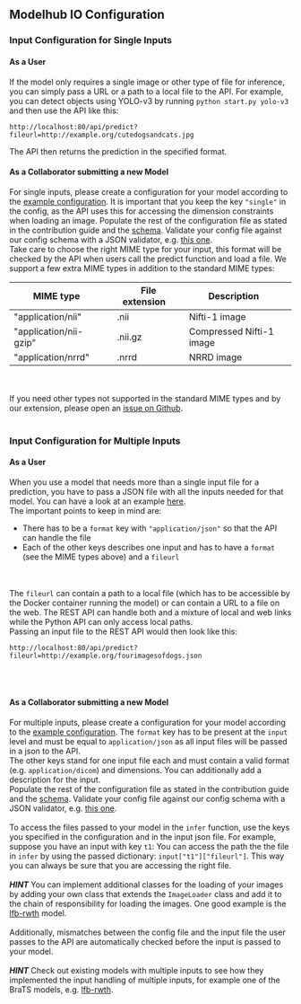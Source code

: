 ## Modelhub IO Configuration

### Input Configuration for Single Inputs

#### As a User
If the model only requires a single image or other type of file for inference, you can simply pass a URL or a path to a local file to the API. For example, you can detect objects using YOLO-v3 by running `python start.py yolo-v3` and then use the API like this:
```
http://localhost:80/api/predict?fileurl=http://example.org/cutedogsandcats.jpg
```
The API then returns the prediction in the specified format.

#### As a Collaborator submitting a new Model
For single inputs, please create a configuration for your model according to the [example configuration](https://github.com/modelhub-ai/modelhub/blob/master/example_config_single_input.json). It is important that you keep the key `"single"` in the config, as the API uses this for accessing the dimension constraints when loading an image. Populate the rest of the configuration file as stated in the contribution guide and the [schema](https://github.com/modelhub-ai/modelhub/blob/master/config_schema.json). Validate your config file against our config schema with a JSON validator, e.g. [this one](https://www.jsonschemavalidator.net).<br/>
Take care to choose the right MIME type for your input, this format will be checked by the API when users call the predict function and load a file. We support a few extra MIME types in addition to the standard MIME types:
<table>
<thead>
  <tr>
  <th> MIME type&emsp;
  <th> File extension&emsp;
  <th> Description&emsp;
</thead>
<tr>
  <td> "application/nii"&emsp;
  <td> .nii&emsp;
  <td> Nifti-1 image&emsp;
<tr>
  <td> "application/nii-gzip"&emsp;
  <td> .nii.gz&emsp;
  <td> Compressed Nifti-1 image&emsp;
<tr>
  <td> "application/nrrd"&emsp;
  <td> .nrrd&emsp;
  <td> NRRD image&emsp;
</table>


<br/><br/>
If you need other types not supported in the standard MIME types and by our extension, please open an [issue on Github](https://github.com/modelhub-ai/modelhub/issues).
<br/><br/>

### Input Configuration for Multiple Inputs

#### As a User
When you use a model that needs more than a single input file for a prediction, you have to pass a JSON file with all the inputs needed for that model. You can have a look at an example [here](https://github.com/modelhub-ai/modelhub/blob/master/example_input_file_multiple_inputs.json). <br/>
The important points to keep in mind are:
- There has to be a `format` key with `"application/json"` so that the API can handle the file
- Each of the other keys describes one input and has to have a `format` (see the MIME types above) and a `fileurl`

<br/><br/>
The `fileurl` can contain a path to a local file (which has to be accessible by the Docker container running the model) or can contain a URL to a file on the web. The REST API can handle both and a mixture of local and web links while the Python API can only access local paths. <br/>
Passing an input file to the REST API would then look like this:
```
http://localhost:80/api/predict?fileurl=http://example.org/fourimagesofdogs.json
```
<br/><br/>
#### As a Collaborator submitting a new Model
For multiple inputs, please create a configuration for your model according to the [example configuration](https://github.com/modelhub-ai/modelhub/blob/master/example_config_multiple_inputs.json). The `format` key has to be present at the `input` level and must be equal to `application/json` as all input files will be passed in a json to the API.
<br/>
The other keys stand for one input file each and must contain a valid format (e.g. `application/dicom`) and dimensions. You can additionally add a description for the input.
<br/>
Populate the rest of the configuration file as stated in the contribution guide and the [schema](https://github.com/modelhub-ai/modelhub/blob/master/config_schema.json). Validate your config file against our config schema with a JSON validator, e.g. [this one](https://www.jsonschemavalidator.net).<br/><br/>
To access the files passed to your model in the `infer` function, use the keys you specified in the configuration and in the input json file. For example, suppose you have an input with key `t1`: You can access the path the the file in `infer` by using the passed dictionary: `input["t1"]["fileurl"]`. This way you can always be sure that you are accessing the right file. <br/><br/>
**_HINT_** You can implement additional classes for the loading of your images by adding your own class that extends the `ImageLoader` class and add it to the chain of responsibility for loading the images. One good example is the [lfb-rwth](https://github.com/modelhub-ai/lfb-rwth) model.
<br/><br/>
Additionally, mismatches between the config file and the input file the user passes to the API are automatically checked before the input is passed to your model.
<br/><br/>
**_HINT_** Check out existing models with multiple inputs to see how they implemented the input handling of multiple inputs, for example one of the BraTS models, e.g. [lfb-rwth](https://github.com/modelhub-ai/lfb-rwth).
